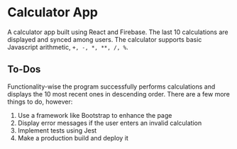 # Calculator App

A calculator app built using React and Firebase. The last 10 calculations are displayed and synced among users. The calculator supports basic Javascript arithmetic, `+, -, *, **, /, %`.

## To-Dos
Functionality-wise the program successfully performs calculations and displays the 10 most recent ones in descending order. There are a few more things to do, however:

1. Use a framework like Bootstrap to enhance the page
1. Display error messages if the user enters an invalid calculation
1. Implement tests using Jest
1. Make a production build and deploy it
